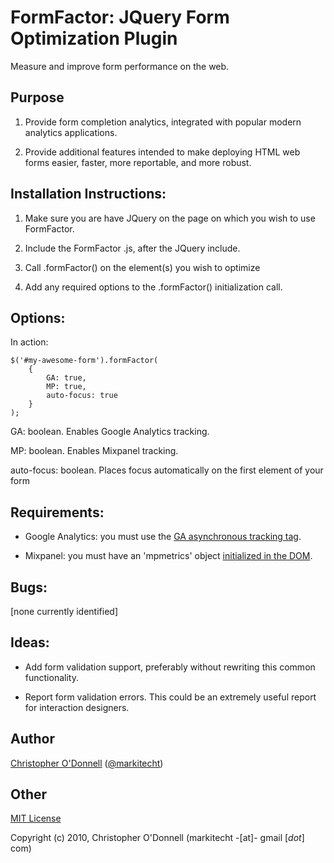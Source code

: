 # FormFactor: JQuery Form Optimization Plugin

Measure and improve form performance on the web.


## Purpose

1) Provide form completion analytics, integrated with popular modern analytics applications.

2) Provide additional features intended to make deploying HTML web forms easier, faster, more reportable, and more robust.

## Installation Instructions:

1) Make sure you are have JQuery on the page on which you wish to use FormFactor.

2) Include the FormFactor .js, after the JQuery include.

3) Call .formFactor() on the element(s) you wish to optimize

4) Add any required options to the .formFactor() initialization call.


## Options:

In action:

	$('#my-awesome-form').formFactor(
		{
			GA: true,
			MP: true,
			auto-focus: true
		}
	);

GA: boolean. Enables Google Analytics tracking.

MP: boolean. Enables Mixpanel tracking.

auto-focus: boolean. Places focus automatically on the first element of your form

## Requirements:

* Google Analytics: you must use the [GA asynchronous tracking tag](http://bit.ly/dgzkvC).

* Mixpanel: you must have an 'mpmetrics' object [initialized in the DOM](http://bit.ly/bsyV3V).

## Bugs:

[none currently identified]

## Ideas:

* Add form validation support, preferably without rewriting this common functionality.

* Report form validation errors. This could be an extremely useful report for interaction designers.

## Author

[Christopher O'Donnell](http://markitecht.tumblr.com) ([@markitecht](http://twitter.com/markitecht))

## Other

[MIT License](http://www.opensource.org/licenses/mit-license.php)

Copyright (c) 2010, Christopher O'Donnell (markitecht -[at]- gmail [*dot*] com)
